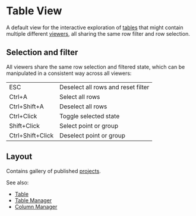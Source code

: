 <!-- TITLE: Table View -->
<!-- SUBTITLE: -->

# Table View

A default view for the interactive exploration of [tables](table.md) that might contain
multiple different [viewers](../viewers/viewers.md), all sharing the same row filter and row selection.

## Selection and filter

All viewers share the same row selection and filtered state, which can be manipulated
in a consistent way across all viewers:

|                  |                 |
|------------------|-----------------|
| ESC              | Deselect all rows and reset filter |
| Ctrl+A           | Select all rows |
| Ctrl+Shift+A     | Deselect all rows |
| Ctrl+Click       | Toggle selected state |
| Shift+Click      | Select point or group |
| Ctrl+Shift+Click | Deselect point or group |

## Layout 

Contains gallery of published [projects](project.md). 

See also:

  * [Table](table.md)
  * [Table Manager](table-manager.md)
  * [Column Manager](../explore/column-manager.md)
